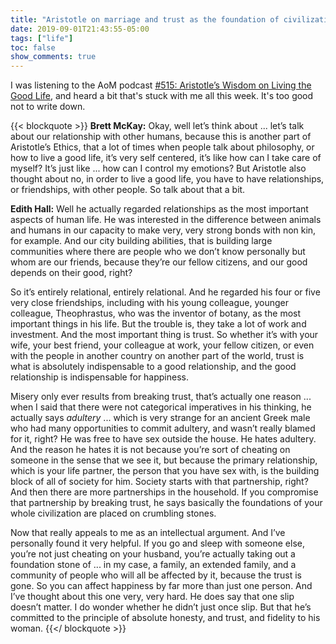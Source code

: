 ```yaml
---
title: "Aristotle on marriage and trust as the foundation of civilization"
date: 2019-09-01T21:43:55-05:00
tags: ["life"]
toc: false
show_comments: true
---
```


I was listening to the AoM podcast [#515: Aristotle’s Wisdom on Living the Good Life](https://www.artofmanliness.com/articles/aristotle-living-the-good-life/), and heard a bit that's stuck with me all this week. It's too good not to write down. 

{{< blockquote >}}
**Brett McKay:** Okay, well let’s think about ... let’s talk about our relationship with other humans, because this is another part of Aristotle’s Ethics, that a lot of times when people talk about philosophy, or how to live a good life, it’s very self centered, it’s like how can I take care of myself? It’s just like ... how can I control my emotions? But Aristotle also thought about no, in order to live a good life, you have to have relationships, or friendships, with other people. So talk about that a bit.

**Edith Hall:** Well he actually regarded relationships as the most important aspects of human life. He was interested in the difference between animals and humans in our capacity to make very, very strong bonds with non kin, for example. And our city building abilities, that is building large communities where there are people who we don’t know personally but whom are our friends, because they’re our fellow citizens, and our good depends on their good, right?

So it’s entirely relational, entirely relational. And he regarded his four or five very close friendships, including with his young colleague, younger colleague, Theophrastus, who was the inventor of botany, as the most important things in his life. But the trouble is, they take a lot of work and investment. And the most important thing is trust. So whether it’s with your wife, your best friend, your colleague at work, your fellow citizen, or even with the people in another country on another part of the world, trust is what is absolutely indispensable to a good relationship, and the good relationship is indispensable for happiness.

Misery only ever results from breaking trust, that’s actually one reason ... when I said that there were not categorical imperatives in his thinking, he actually says _adultery_ ... which is very strange for an ancient Greek male who had many opportunities to commit adultery, and wasn’t really blamed for it, right? He was free to have sex outside the house. He hates adultery. And the reason he hates it is not because you’re sort of cheating on someone in the sense that we see it, but because the primary relationship, which is your life partner, the person that you have sex with, is the building block of all of society for him. Society starts with that partnership, right? And then there are more partnerships in the household. If you compromise that partnership by breaking trust, he says basically the foundations of your whole civilization are placed on crumbling stones.

Now that really appeals to me as an intellectual argument. And I’ve personally found it very helpful. If you go and sleep with someone else, you’re not just cheating on your husband, you’re actually taking out a foundation stone of ... in my case, a family, an extended family, and a community of people who will all be affected by it, because the trust is gone. So you can affect happiness by far more than just one person. And I’ve thought about this one very, very hard. He does say that one slip doesn’t matter. I do wonder whether he didn’t just once slip. But that he’s committed to the principle of absolute honesty, and trust, and fidelity to his woman.
{{</ blockquote >}}